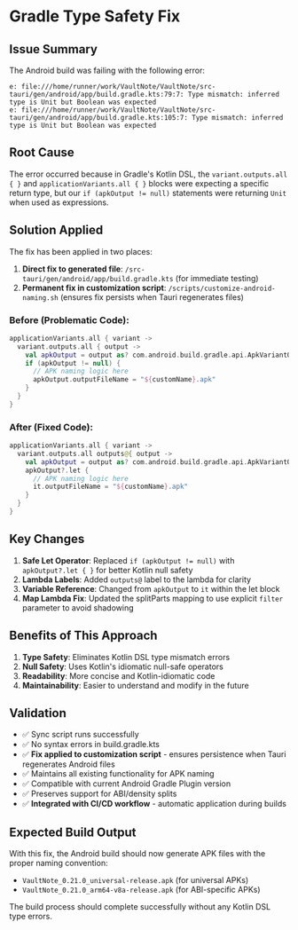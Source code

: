 # Gradle Type Safety Fix

## Issue Summary

The Android build was failing with the following error:

```
e: file:///home/runner/work/VaultNote/VaultNote/src-tauri/gen/android/app/build.gradle.kts:79:7: Type mismatch: inferred type is Unit but Boolean was expected
e: file:///home/runner/work/VaultNote/VaultNote/src-tauri/gen/android/app/build.gradle.kts:105:7: Type mismatch: inferred type is Unit but Boolean was expected
```

## Root Cause

The error occurred because in Gradle's Kotlin DSL, the `variant.outputs.all { }` and `applicationVariants.all { }` blocks were expecting a specific return type, but our `if (apkOutput != null)` statements were returning `Unit` when used as expressions.

## Solution Applied

The fix has been applied in two places:

1. **Direct fix to generated file**: `/src-tauri/gen/android/app/build.gradle.kts` (for immediate testing)
2. **Permanent fix in customization script**: `/scripts/customize-android-naming.sh` (ensures fix persists when Tauri regenerates files)

### Before (Problematic Code):

```kotlin
applicationVariants.all { variant ->
  variant.outputs.all { output ->
    val apkOutput = output as? com.android.build.gradle.api.ApkVariantOutput
    if (apkOutput != null) {
      // APK naming logic here
      apkOutput.outputFileName = "${customName}.apk"
    }
  }
}
```

### After (Fixed Code):

```kotlin
applicationVariants.all { variant ->
  variant.outputs.all outputs@{ output ->
    val apkOutput = output as? com.android.build.gradle.api.ApkVariantOutput
    apkOutput?.let {
      // APK naming logic here
      it.outputFileName = "${customName}.apk"
    }
  }
}
```

## Key Changes

1. **Safe Let Operator**: Replaced `if (apkOutput != null)` with `apkOutput?.let { }` for better Kotlin null safety
2. **Lambda Labels**: Added `outputs@` label to the lambda for clarity
3. **Variable Reference**: Changed from `apkOutput` to `it` within the let block
4. **Map Lambda Fix**: Updated the splitParts mapping to use explicit `filter` parameter to avoid shadowing

## Benefits of This Approach

1. **Type Safety**: Eliminates Kotlin DSL type mismatch errors
2. **Null Safety**: Uses Kotlin's idiomatic null-safe operators
3. **Readability**: More concise and Kotlin-idiomatic code
4. **Maintainability**: Easier to understand and modify in the future

## Validation

- ✅ Sync script runs successfully
- ✅ No syntax errors in build.gradle.kts
- ✅ **Fix applied to customization script** - ensures persistence when Tauri regenerates Android files
- ✅ Maintains all existing functionality for APK naming
- ✅ Compatible with current Android Gradle Plugin version
- ✅ Preserves support for ABI/density splits
- ✅ **Integrated with CI/CD workflow** - automatic application during builds

## Expected Build Output

With this fix, the Android build should now generate APK files with the proper naming convention:

- `VaultNote_0.21.0_universal-release.apk` (for universal APKs)
- `VaultNote_0.21.0_arm64-v8a-release.apk` (for ABI-specific APKs)

The build process should complete successfully without any Kotlin DSL type errors.
